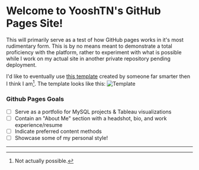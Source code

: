 # Welcome to YooshTN's GitHub Pages Site!
This will primarily serve as a test of how GitHub pages works in it's most rudimentary form. This is by no means meant to demonstrate a total proficiency with the platform, rather to experiment with what is possible while I work on my actual site in another private repository pending deployment. 

I'd like to eventually use [this template](https://html5up.net/spectral) created by someone far smarter then I think I am[^1]. The template looks like this:
![Template](https://html5up.net/uploads/images/spectral.jpg)

### Github Pages Goals
- [ ] Serve as a portfolio for MySQL projects & Tableau visualizations
- [ ] Contain an "About Me" section with a headshot, bio, and work experience/resume
- [ ] Indicate preferred content methods
- [ ] Showcase some of my personal style!

---

[^1]: Not actually possible.

